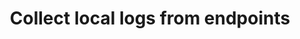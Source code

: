 ---
title: Collect local logs from endpoints 
id: collect-local-logs-endpoints
description: ''
slug: /collect-local-logs-endpoints 
keywords: 
 - faq
 - help
pagination_next: null
pagination_prev: null
last_update: 
   date: 03/29/2023
   author: Patricia McPhee
draft: true
doc_type: reference
displayed_sidebar: secureWorkforceSidebar
---